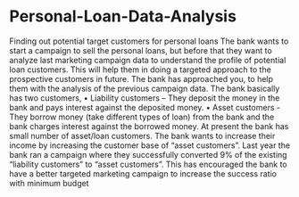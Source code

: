 # Personal-Loan-Data-Analysis
Finding out potential target customers for personal loans
The bank wants to start a campaign to sell the personal loans, but before that they 
want to analyze last marketing campaign data to understand the profile of potential loan 
customers. This will help them in doing a targeted approach to the prospective customers in 
future. The bank has approached you, to help them with the analysis of the previous campaign 
data. The bank basically has two customers,
• Liability customers – They deposit the money in the bank and pays interest against 
the deposited money.
• Asset customers - They borrow money (take different types of loan) from the bank 
and the bank charges interest against the borrowed money.
At present the bank has small number of asset/loan customers. The bank wants to increase 
their income by increasing the customer base of “asset customers”. Last year the bank ran a 
campaign where they successfully converted 9% of the existing “liability customers” to “asset 
customers”. This has encouraged the bank to have a better targeted marketing campaign to 
increase the success ratio with minimum budget
